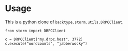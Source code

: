 Usage
=====

This is a python clone of `backtype.storm.utils.DRPCClient`.

```
from storm import DRPCClient

c = DRPCClient("my.drpc.host", 3772)
c.execute("wordcounts", "jabberwocky")
```